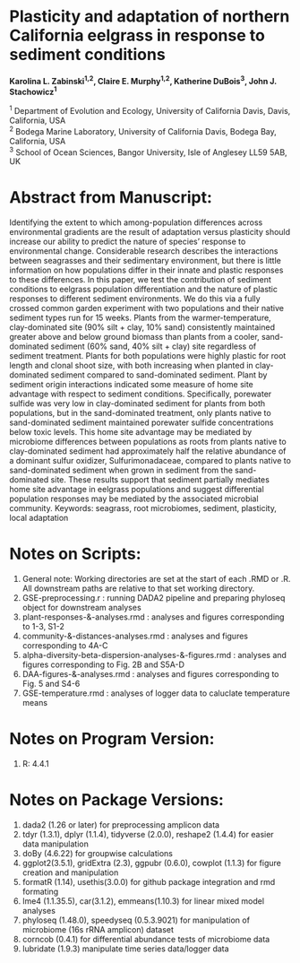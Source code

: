 # **Plasticity and adaptation of northern California eelgrass in response to sediment conditions**

**Karolina L. Zabinski<sup>1,2</sup>, Claire E. Murphy<sup>1,2</sup>, Katherine DuBois<sup>3</sup>, John J. Stachowicz<sup>1</sup>**    

<sup>1</sup> Department of Evolution and Ecology, University of California Davis, Davis, California, USA  
<sup>2</sup> Bodega Marine Laboratory, University of California Davis, Bodega Bay, California, USA  
<sup>3</sup> School of Ocean Sciences, Bangor University, Isle of Anglesey LL59 5AB, UK  

# Abstract from Manuscript:  
Identifying the extent to which among-population differences across environmental gradients are the result of adaptation versus plasticity should increase our ability to predict the nature of species’ response to environmental change.  Considerable research describes the interactions between seagrasses and their sedimentary environment, but there is little information on how populations differ in their innate and plastic responses to these differences. In this paper,  we test the contribution of sediment conditions to eelgrass population differentiation and the nature of plastic responses to different sediment environments. We do this via a fully crossed common garden experiment with two populations and their native sediment types run for 15 weeks.  Plants from the warmer-temperature, clay-dominated site (90% silt + clay, 10% sand) consistently maintained greater above and below ground biomass than plants from a cooler, sand-dominated sediment (60% sand, 40% silt + clay) site regardless of sediment treatment. Plants for both populations were highly plastic for root length and clonal shoot size, with both increasing when planted in clay-dominated sediment compared to sand-dominated sediment. Plant by sediment origin interactions indicated some measure of home site advantage with respect to sediment conditions. Specifically, porewater sulfide was very low in clay-dominated sediment for plants from both populations, but in the sand-dominated treatment, only plants native to sand-dominated sediment maintained porewater sulfide concentrations below toxic levels. This home site advantage may be mediated by microbiome differences between populations as roots from plants native to clay-dominated sediment had approximately half the relative abundance of a dominant sulfur oxidizer, Sulfurimonadaceae, compared to plants native to sand-dominated sediment when grown in sediment from the sand-dominated site. These results support that sediment partially mediates home site advantage in eelgrass populations and suggest differential population responses may be mediated by the associated microbial community.
Keywords: seagrass, root microbiomes, sediment, plasticity, local adaptation

# Notes on Scripts:  
1. General note: Working directories are set at the start of each .RMD or .R. All downstream paths are relative to that set working directory.
2. GSE-preprocessing.r : running DADA2 pipeline and preparing phyloseq object for downstream analyses
3. plant-responses-&-analyses.rmd : analyses and figures corresponding to 1-3, S1-2
4. community-&-distances-analyses.rmd : analyses and figures corresponding to 4A-C
5. alpha-diversity-beta-dispersion-analyses-&-figures.rmd : analyses and figures corresponding to Fig. 2B and S5A-D
6. DAA-figures-&-analyses.rmd : analyses and figures corresponding to Fig. 5 and S4-6
7. GSE-temperature.rmd : analyses of logger data to caluclate temperature means

# Notes on Program Version:  
1. R: 4.4.1

# Notes on Package Versions:  
1. dada2 (1.26 or later) for preprocessing amplicon data
2. tdyr (1.3.1), dplyr (1.1.4), tidyverse (2.0.0), reshape2 (1.4.4) for easier data manipulation
3. doBy (4.6.22) for groupwise calculations
4. ggplot2(3.5.1), gridExtra (2.3), ggpubr (0.6.0), cowplot (1.1.3) for figure creation and manipulation
5. formatR (1.14), usethis(3.0.0) for github package integration and rmd formating
6. lme4 (1.1.35.5), car(3.1.2), emmeans(1.10.3) for linear mixed model analyses
7. phyloseq (1.48.0), speedyseq (0.5.3.9021) for manipulation of microbiome (16s rRNA amplicon) dataset
8. corncob (0.4.1) for differential abundance tests of microbiome data
9. lubridate (1.9.3) manipulate time series data/logger data

